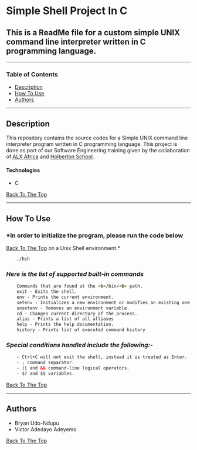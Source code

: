 # Simple Shell Project In C

 ## This is a ReadMe file for a custom simple UNIX command line interpreter written in C programming language.

---

### Table of Contents

- [Description](#description)
- [How To Use](#how-to-use)
- [Authors](#authors)

---

## Description

This repository contains the source codes for a Simple UNIX command line interpreter program written in C programming language. This project is done as part of our Software Engineering training given by the collaboration of [ALX Africa](https://www.alxafrica.com/) and [Holberton School](https://www.holbertonschool.com/).

#### Technologies

- C

[Back To The Top](#simple-shell-project-in-c)

---

## **How To Use**


### *In order to initialize the program, please run the code below
[Back To The Top](#simple-shell-project-in-c) on a Unix Shell environment.*
```html
    ./hsh
```
### *Here is the list of supported built-in commands*
```html
    Commands that are found at the <b>/bin/<b> path.
    exit - Exits the shell.
    env - Prints the current environment.
    setenv - Initializes a new environment or modifies an existing one.
    unsetenv - Removes an environment variable.
    cd - Changes current directory of the process.
    alias - Prints a list of all alliases
    help - Prints the help documentation.
    history - Prints list of executed command history
```
### *Special conditions handled include the following:-*
```html
    - Ctrl+C will not exit the shell, instead it is treated as Enter.
    - ; command separator.
    - || and && command-line logical operators.
    - $? and $$ variables.
```
[Back To The Top](#simple-shell-project-in-c)

---


## Authors

- Bryan Udo-Ndupu
- Victor Adedayo Adeyemo

[Back To The Top](#simple-shell-project-in-c)
